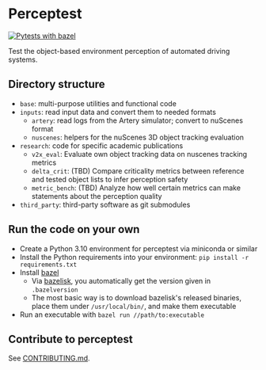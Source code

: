 # Perceptest

[![Pytests with bazel](https://github.com/michael-hoss/perceptest/actions/workflows/pytest_with_bazel.yaml/badge.svg)](https://github.com/michael-hoss/perceptest/actions/workflows/pytest_with_bazel.yaml)

Test the object-based environment perception of automated driving systems.

## Directory structure

- `base`: multi-purpose utilities and functional code
- `inputs`: read input data and convert them to needed formats
    - `artery`: read logs from the Artery simulator; convert to nuScenes format
    - `nuscenes`: helpers for the nuScenes 3D object tracking evaluation
- `research`: code for specific academic publications
    - `v2x_eval`: Evaluate own object tracking data on nuscenes tracking metrics
    - `delta_crit`: (TBD) Compare criticality metrics between reference and tested object lists to infer perception safety
    - `metric_bench`: (TBD) Analyze how well certain metrics can make statements about the perception quality
- `third_party`: third-party software as git submodules

## Run the code on your own

- Create a Python 3.10 environment for perceptest via miniconda or similar
- Install the Python requirements into your environment: `pip install -r requirements.txt`
- Install [bazel](https://bazel.build/)
    - Via [bazelisk](https://github.com/bazelbuild/bazelisk), you automatically get the version given in `.bazelversion`
    - The most basic way is to download bazelisk's released binaries, place them under `/usr/local/bin/`, and make them executable
- Run an executable with `bazel run //path/to:executable`


## Contribute to perceptest

See [CONTRIBUTING.md](CONTRIBUTING.md).

